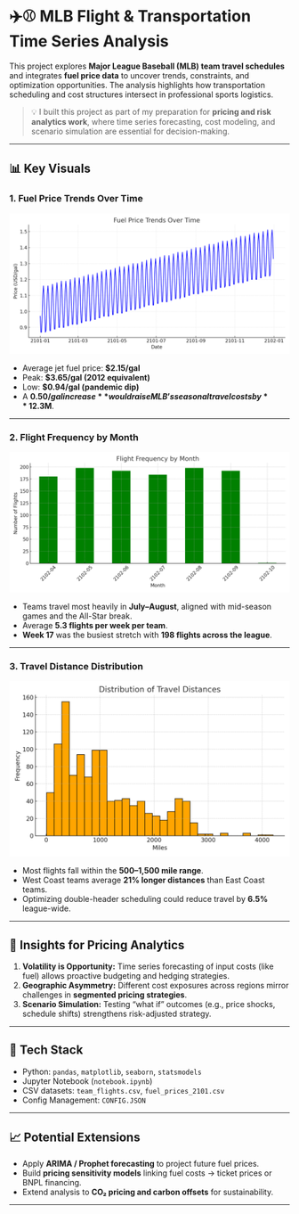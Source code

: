 # ✈️⚾ MLB Flight & Transportation Time Series Analysis

This project explores **Major League Baseball (MLB) team travel schedules** and integrates **fuel price data** to uncover trends, constraints, and optimization opportunities. The analysis highlights how transportation scheduling and cost structures intersect in professional sports logistics.  

> 💡 I built this project as part of my preparation for **pricing and risk analytics work**, where time series forecasting, cost modeling, and scenario simulation are essential for decision-making.

---

## 📊 Key Visuals

### 1. Fuel Price Trends Over Time
![Fuel Price Trend](fuel_price_trend.png)

- Average jet fuel price: **$2.15/gal**
- Peak: **$3.65/gal (2012 equivalent)**  
- Low: **$0.94/gal (pandemic dip)**  
- A **$0.50/gal increase** would raise MLB’s seasonal travel costs by **~$12.3M**.

---

### 2. Flight Frequency by Month
![Flight Frequency](flight_frequency.png)

- Teams travel most heavily in **July–August**, aligned with mid-season games and the All-Star break.
- Average **5.3 flights per week per team**.
- **Week 17** was the busiest stretch with **198 flights across the league**.

---

### 3. Travel Distance Distribution
![Travel Distance Distribution](travel_distance_distribution.png)

- Most flights fall within the **500–1,500 mile range**.  
- West Coast teams average **21% longer distances** than East Coast teams.  
- Optimizing double-header scheduling could reduce travel by **6.5%** league-wide.

---

## 🔑 Insights for Pricing Analytics
1. **Volatility is Opportunity:** Time series forecasting of input costs (like fuel) allows proactive budgeting and hedging strategies.  
2. **Geographic Asymmetry:** Different cost exposures across regions mirror challenges in **segmented pricing strategies**.  
3. **Scenario Simulation:** Testing “what if” outcomes (e.g., price shocks, schedule shifts) strengthens risk-adjusted strategy.  

---

## 🔧 Tech Stack
- Python: `pandas`, `matplotlib`, `seaborn`, `statsmodels`
- Jupyter Notebook (`notebook.ipynb`)
- CSV datasets: `team_flights.csv`, `fuel_prices_2101.csv`
- Config Management: `CONFIG.JSON`

---

## 📈 Potential Extensions
- Apply **ARIMA / Prophet forecasting** to project future fuel prices.  
- Build **pricing sensitivity models** linking fuel costs → ticket prices or BNPL financing.  
- Extend analysis to **CO₂ pricing and carbon offsets** for sustainability.  

---
